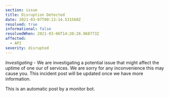 ```yaml
---
section: issue
title: Disruption Detected
date: 2021-03-07T00:13:14.531560Z
resolved: true
informational: false
resolvedWhen: 2021-03-06T14:20:28.968773Z
affected:
  - API
severity: disrupted
---
```

*Investigating* - We are investigating a potential issue that might affect the uptime of one our of services. We are sorry for any inconvenience this may cause you. This incident post will be updated once we have more information.

This is an automatic post by a monitor bot.
        
